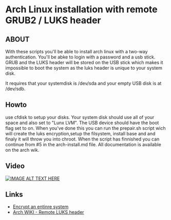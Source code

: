# Arch Linux installation with remote GRUB2 / LUKS header

## ABOUT
With these scripts you'll be able to install arch linux with a two-way authentication. You'll be abke to login with a password and a usb stick. GRUB and the LUKS header will be stored on the USB stick which makes it impossible to boot the system as the luks header is unique to your system disk.

It requires that your systemdisk is /dev/sda and your empty USB disk is at /dev/sdb. 
## Howto
use cfdisk to setup your disks. Your system disk should use all of your space and also set to "Lunx LVM". The USB device should have the boot flag set to on. When you've done this you can run the prepair.sh script wich will create the luks encryption,setup the filsystem, install base and and finaly it will throw you into chroot. When the script has finnished you can continue from #5 in the arch-install.md file. All documentation is available on the arch wik.
## Video
[![IMAGE ALT TEXT HERE](http://img.youtube.com/vi/RffpFvku2SQ/0.jpg)](http://www.youtube.com/watch?v=RffpFvku2SQ)

## Links
* [Encrypt an entinre system](https://wiki.archlinux.org/index.php/Dm-crypt/Encrypting_an_entire_system#Plain_dm-crypt)
* [Arch WIKI - Remote LUKS header](https://wiki.archlinux.org/index.php/Dm-crypt/Specialties#Encrypted_system_using_a_remote_LUKS_header)
